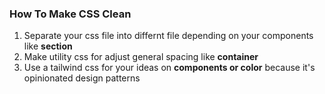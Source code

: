 ### How To Make CSS Clean
1. Separate your css file into differnt file depending on your components like **section**
2. Make utility css for adjust general spacing like **container**
3. Use a tailwind css for your ideas on **components or color** because it's opinionated design patterns